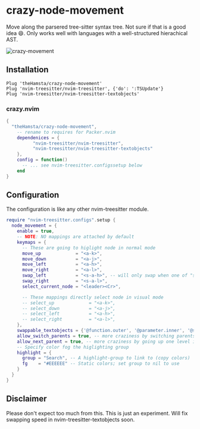 

# crazy-node-movement

Move along the parsered tree-sitter syntax tree. Not sure if that is a good idea 😄.
Only works well with languages with a well-structured hierachical AST.

![crazy-movement](https://user-images.githubusercontent.com/7189118/113417624-14fe1100-93c4-11eb-86bf-9d7db62f329b.gif)

## Installation

```vim
Plug 'theHamsta/crazy-node-movement'
Plug 'nvim-treesitter/nvim-treesitter', {'do': ':TSUpdate'}
Plug 'nvim-treesitter/nvim-treesitter-textobjects'
```
### crazy.nvim

```lua
{
  "theHamsta/crazy-node-movement",
    -- rename to requires for Packer.nvim
    dependenices = {
          "nvim-treesitter/nvim-treesitter",
          "nvim-treesitter/nvim-treesitter-textobjects"
    },
    config = function()
      -- ... see nvim-treesitter.configssetup below
    end
}
```

## Configuration
The configuration is like any other nvim-treesitter module.

```lua
require "nvim-treesitter.configs".setup {
  node_movement = {
    enable = true,
    -- NOTE: NO mappings are attached by default
    keymaps = {
      -- These are going to higlight node in normal mode
      move_up             = "<a-k>",
      move_down           = "<a-j>",
      move_left           = "<a-h>",
      move_right          = "<a-l>",
      swap_left           = "<s-a-h>", -- will only swap when one of "swappable_textobjects" is selected
      swap_right          = "<s-a-l>",
      select_current_node = "<leader><Cr>",

      -- These mappings directly select node in visual mode
      -- select_up             = "<a-k>",
      -- select_down           = "<a-j>",
      -- select_left           = "<a-h>",
      -- select_right          = "<a-l>",
    },
    swappable_textobjects = {'@function.outer', '@parameter.inner', '@statement.outer'},
    allow_switch_parents = true, -- more craziness by switching parents while staying on the same level, false prevents you from accidentally jumping out of a function
    allow_next_parent = true, -- more craziness by going up one level if next node does not have children
    -- Specify color fog the higlighting group 
    highlight = {
      group = "Search", -- A highlight-group to link to (copy colors)
      fg    = "#EEEEEE" -- Static colors; set group to nil to use
    }
  }
}
```

## Disclaimer

Please don't expect too much from this. This is just an experiment. Will fix swapping speed in nvim-treesitter-textobjects soon.


